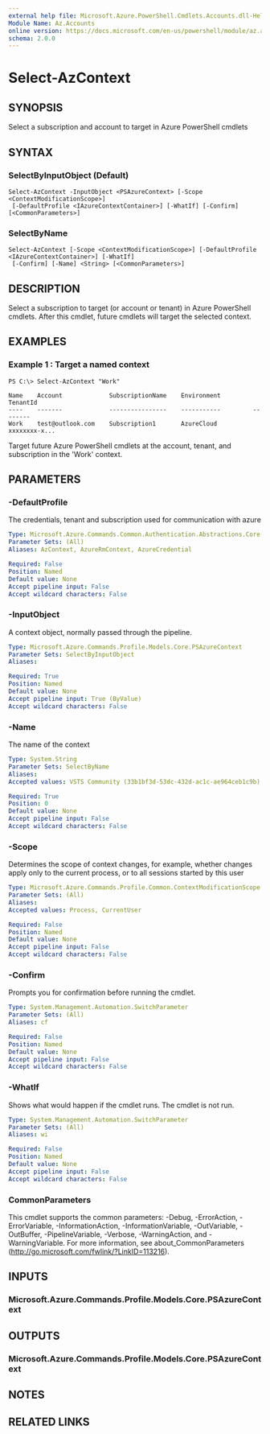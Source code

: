 ```yaml
---
external help file: Microsoft.Azure.PowerShell.Cmdlets.Accounts.dll-Help.xml
Module Name: Az.Accounts
online version: https://docs.microsoft.com/en-us/powershell/module/az.accounts/select-azcontext
schema: 2.0.0
---
```


# Select-AzContext

## SYNOPSIS
Select a subscription and account to target in Azure PowerShell cmdlets

## SYNTAX

### SelectByInputObject (Default)
```
Select-AzContext -InputObject <PSAzureContext> [-Scope <ContextModificationScope>]
 [-DefaultProfile <IAzureContextContainer>] [-WhatIf] [-Confirm] [<CommonParameters>]
```

### SelectByName
```
Select-AzContext [-Scope <ContextModificationScope>] [-DefaultProfile <IAzureContextContainer>] [-WhatIf]
 [-Confirm] [-Name] <String> [<CommonParameters>]
```

## DESCRIPTION
Select a  subscription to target (or account or tenant) in Azure PowerShell cmdlets.  After this cmdlet, future cmdlets will target the 
selected context.

## EXAMPLES

### Example 1 : Target a named context
```
PS C:\> Select-AzContext "Work"

Name    Account             SubscriptionName    Environment         TenantId
----    -------             ----------------    -----------         --------
Work    test@outlook.com    Subscription1       AzureCloud          xxxxxxxx-x...
```

Target future Azure PowerShell cmdlets at the account, tenant, and subscription in the 'Work' context.

## PARAMETERS

### -DefaultProfile
The credentials, tenant and subscription used for communication with azure

```yaml
Type: Microsoft.Azure.Commands.Common.Authentication.Abstractions.Core.IAzureContextContainer
Parameter Sets: (All)
Aliases: AzContext, AzureRmContext, AzureCredential

Required: False
Position: Named
Default value: None
Accept pipeline input: False
Accept wildcard characters: False
```

### -InputObject
A context object, normally passed through the pipeline.

```yaml
Type: Microsoft.Azure.Commands.Profile.Models.Core.PSAzureContext
Parameter Sets: SelectByInputObject
Aliases:

Required: True
Position: Named
Default value: None
Accept pipeline input: True (ByValue)
Accept wildcard characters: False
```

### -Name
The name of the context

```yaml
Type: System.String
Parameter Sets: SelectByName
Aliases:
Accepted values: VSTS Community (33b1bf3d-53dc-432d-ac1c-ae964ceb1c9b) - markcowl@microsoft.com, Azure SDK Powershell Test (c9cbd920-c00c-427c-852b-8aaf38badaeb) - markcowl@microsoft.com, DDJenkinsClients-Corp (57f0a992-391e-462b-9c7d-a22f11c19153) - markcowl@microsoft.com, DevDiv Test Labs (4569f501-239f-4c48-a7c0-a3b1f507720c) - markcowl@microsoft.com, CAT_Eng (eb87f285-893a-4f0f-8c55-7b4f67b1d097) - markcowl@microsoft.com, Azure SDK CI (279b0675-cf67-467f-98f0-67ae31eb540f) - markcowl@microsoft.com, vsclk-core-prod (979523fb-a19c-4bb0-a8ee-cef29597b0a4) - markcowl@microsoft.com, Node CLI Test (2c224e7e-3ef5-431d-a57b-e71f4662e3a6) - markcowl@microsoft.com, node (00977cdb-163f-435f-9c32-39ec8ae61f4d) - markcowl@microsoft.com, Azure Storage DM Test (ce4a7590-4722-4bcf-a2c6-e473e9f11778) - markcowl@microsoft.com, PowerShell_in_Azure_Cloud_Shell (ae78d803-0528-4da1-ba66-2e6ddd4423fa) - markcowl@microsoft.com, DDXLABDTL-01 (e2dc3810-f8e5-4337-a41c-8b9ec7d954ee) - markcowl@microsoft.com, FISMA Pen Testing Subscription (9ed7cca5-c306-4f66-9d1c-2766e67013d8) - markcowl@microsoft.com, Test Subscription 1 for Migration (d1e52cbc-b073-42e2-a0a0-c2f547118a6e) - markcowl@microsoft.com, AzureSDKADGraph1 (e97029cb-78d9-49b1-a92f-b92f40a8b859) - markcowl@microsoft.com, Falcon Compliant Build (293df7f9-f218-4ba5-b165-46106210024b) - markcowl@microsoft.com, Azure SDK Infrastructure (6b085460-5f21-477e-ba44-1035046e9101) - markcowl@microsoft.com, AzureDevOpsCommunity (33b1bf3d-53dc-432d-ac1c-ae964ceb1c9b) - markcowl@microsoft.com, Cosmos_WDG_Core_BnB_100348 (dae41bd3-9db4-4b9b-943e-832b57cac828) - markcowl@microsoft.com, AAPT FXT Binary Repository (PROD) (e0f413ab-64d5-48c2-859b-af46b7e8d80b) - markcowl@microsoft.com, DevDiv Test Labs Public (d60c2e3b-00e6-48f3-a069-542c17981e1f) - markcowl@microsoft.com, Azure SDK sandbox (db1ab6f0-4769-4b27-930e-01e2ef9c123c) - markcowl@microsoft.com, Visual Studio Enterprise (fb3b8680-0a17-4e3a-8f80-5ae374bba41e) - markcowl@microsoft.com, Azure SDK Engineering System (a18897a6-7e44-457d-9260-f2854c0aca42) - markcowl@microsoft.com, DevDiv Key Vault (bd62906c-0a81-43c3-a2f8-126e4cf66ada) - markcowl@microsoft.com, AzureSDKADGraph2 (0b1f6471-1bf0-4dda-aec3-cb9272f09590) - markcowl@microsoft.com, Kubernetes Shared Tools - PROD (db67ee91-0665-44d4-b451-31faee93c5fd) - markcowl@microsoft.com, Core-ES-WorkManagement (52a442a2-31e9-42f9-8e3e-4b27dbf82673) - markcowl@microsoft.com

Required: True
Position: 0
Default value: None
Accept pipeline input: False
Accept wildcard characters: False
```

### -Scope
Determines the scope of context changes, for example, whether changes apply only to the current process, or to all sessions started by this user

```yaml
Type: Microsoft.Azure.Commands.Profile.Common.ContextModificationScope
Parameter Sets: (All)
Aliases:
Accepted values: Process, CurrentUser

Required: False
Position: Named
Default value: None
Accept pipeline input: False
Accept wildcard characters: False
```

### -Confirm
Prompts you for confirmation before running the cmdlet.

```yaml
Type: System.Management.Automation.SwitchParameter
Parameter Sets: (All)
Aliases: cf

Required: False
Position: Named
Default value: None
Accept pipeline input: False
Accept wildcard characters: False
```

### -WhatIf
Shows what would happen if the cmdlet runs.
The cmdlet is not run.

```yaml
Type: System.Management.Automation.SwitchParameter
Parameter Sets: (All)
Aliases: wi

Required: False
Position: Named
Default value: None
Accept pipeline input: False
Accept wildcard characters: False
```

### CommonParameters
This cmdlet supports the common parameters: -Debug, -ErrorAction, -ErrorVariable, -InformationAction, -InformationVariable, -OutVariable, -OutBuffer, -PipelineVariable, -Verbose, -WarningAction, and -WarningVariable. For more information, see about_CommonParameters (http://go.microsoft.com/fwlink/?LinkID=113216).

## INPUTS

### Microsoft.Azure.Commands.Profile.Models.Core.PSAzureContext

## OUTPUTS

### Microsoft.Azure.Commands.Profile.Models.Core.PSAzureContext

## NOTES

## RELATED LINKS
